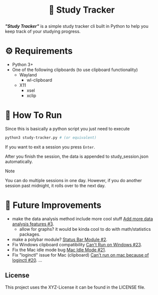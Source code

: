 <h1>
    <p align="center">
        📖 Study Tracker
    </p>
</h1>

***"Study Tracker"*** is a simple study tracker cli built in Python to help 
you keep track of your studying progress. 

# ⚙️ Requirements

- Python 3+
- One of the following clipboards (to use clipboard functionality)
    - Wayland
        - wl-clipboard
    - X11
        - xsel
        - xclip

# 🚀 How To Run

Since this is basically a python script you just need to execute
```sh
python3 study-tracker.py # (or equivalent)
```
If you want to exit a session you press ```Enter```.

After you finish the session, the data is appended to study_session.json automatically.

> [!NOTE]
> You can do multiple sessions in one day. However, if you do another session past midnight, it rolls over to the next day. 

# 🎯 Future Improvements 

- make the data analysis method include more cool stuff [Add more data analysis features #3](https://www.github.com/kiyubits/study-tracker/issues/3).
    - allow for graphs? it would be kinda cool to do with math/statistics packages.
- make a polybar module? [Status Bar Module #2](https://www.github.com/kiyubits/study-tracker/issues/2).
- Fix Windows clipboard compatibility [Can't Run on Windows #23](https://www.github.com/kiyubits/study-tracker/issues/23).
- Fix the Mac idle mode bug [Mac Idle Mode #21](https://www.github.com/kiyubits/study-tracker/issues/21).
- Fix "loginctl" issue for Mac (clipboard) [Can't run on mac because of loginctl #20](https://www.github.com/kiyubits/study-tracker/issues/20).
... 

## License
This project uses the XYZ-License it can be found in the LICENSE file.
